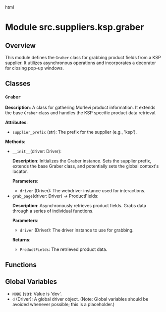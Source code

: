html
<h1>Module src.suppliers.ksp.graber</h1>

<h2>Overview</h2>
<p>This module defines the <code>Graber</code> class for grabbing product fields from a KSP supplier. It utilizes asynchronous operations and incorporates a decorator for closing pop-up windows.</p>

<h2>Classes</h2>

<h3><code>Graber</code></h3>

<p><strong>Description</strong>: A class for gathering Morlevi product information.  It extends the base <code>Graber</code> class and handles the KSP specific product data retrieval.</p>

<p><strong>Attributes</strong>:</p>
<ul>
  <li><code>supplier_prefix</code> (str): The prefix for the supplier (e.g., 'ksp').</li>
</ul>

<p><strong>Methods</strong>:</p>
<ul>
  <li><code>__init__</code>(driver: Driver):
    <p><strong>Description</strong>: Initializes the Graber instance. Sets the supplier prefix, extends the base Graber class, and potentially sets the global context's locator.</p>
    <p><strong>Parameters</strong>:</p>
    <ul>
      <li><code>driver</code> (Driver): The webdriver instance used for interactions.</li>
    </ul>
  </li>
  <li><code>grab_page</code>(driver: Driver) -> ProductFields:
    <p><strong>Description</strong>: Asynchronously retrieves product fields. Grabs data through a series of individual functions. </p>
    <p><strong>Parameters</strong>:</p>
    <ul>
      <li><code>driver</code> (Driver): The driver instance to use for grabbing.</li>
    </ul>
    <p><strong>Returns</strong>:</p>
    <ul>
      <li><code>ProductFields</code>: The retrieved product data.</li>
    </ul>
  </li>
</ul>

<h2>Functions</h2>


<!--  The following functions are commented out/stubbed in the code.  
      Include documentation for them if they are actually used. -->


<h2>Global Variables</h2>
<ul>
<li><code>MODE</code> (str):  Value is 'dev'.</li>
<li><code>d</code> (Driver): A global driver object.  (Note: Global variables should be avoided whenever possible; this is a placeholder.)</li>
</ul>



<!--  Include documentation for any other classes or functions if they exist. -->